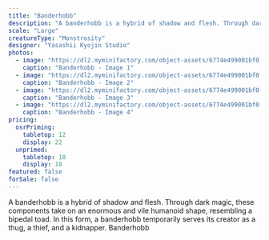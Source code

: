 ```yaml
---
title: "Banderhobb"
description: "A banderhobb is a hybrid of shadow and flesh. Through dark magic, these components take on an enormous and vile humanoid shape, resembling a bipedal toad. In this form, a banderhobb temporarily serves its creator as a thug, a thief, and a kidnapper. Banderhobb"
scale: "Large"
creatureType: "Monstrosity"
designer: "Yasashii Kyojin Studio"
photos:
  - image: "https://dl2.myminifactory.com/object-assets/6774e499001bf0.19004479/images/720X720-Banderhobb_02_PS.jpg"
    caption: "Banderhobb - Image 1"
  - image: "https://dl2.myminifactory.com/object-assets/6774e499001bf0.19004479/images/720X720-Banderhobb_02_B.jpg"
    caption: "Banderhobb - Image 2"
  - image: "https://dl2.myminifactory.com/object-assets/6774e499001bf0.19004479/images/720X720-Banderhobb_02_SCALE.jpg"
    caption: "Banderhobb - Image 3"
  - image: "https://dl2.myminifactory.com/object-assets/6774e499001bf0.19004479/images/720X720-Banderhobb_02_C.jpg"
    caption: "Banderhobb - Image 4"
pricing:
  osrPriming:
    tabletop: 12
    display: 22
  unprimed:
    tabletop: 10
    display: 18
featured: false
forSale: false
---
```


A banderhobb is a hybrid of shadow and flesh. Through dark magic, these components take on an enormous and vile humanoid shape, resembling a bipedal toad. In this form, a banderhobb temporarily serves its creator as a thug, a thief, and a kidnapper. Banderhobb